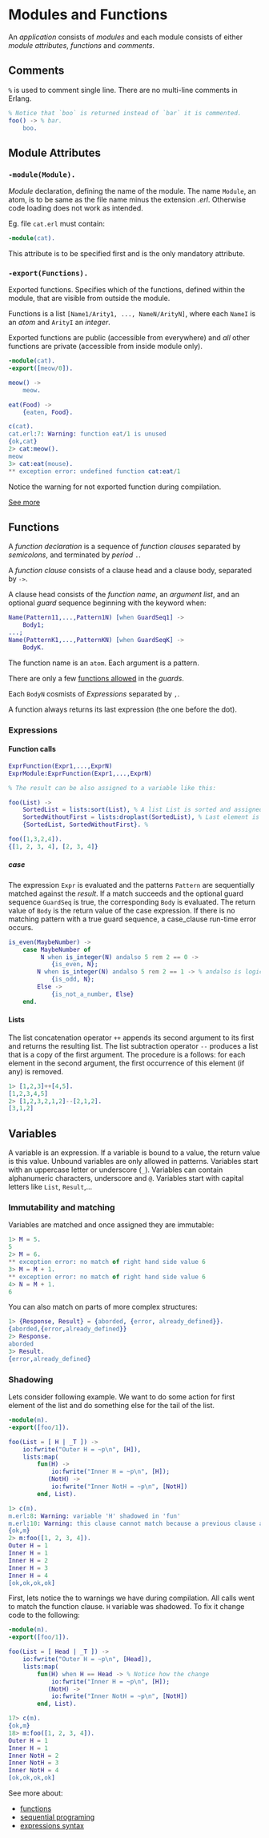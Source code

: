 # Modules and Functions

An *application* consists of *modules* and each module consists of either *module attributes*, *functions* and *comments*.

## Comments

`%` is used to comment single line. There are no multi-line comments in Erlang.

```erlang
% Notice that `boo` is returned instead of `bar` it is commented.
foo() -> % bar.
    boo.
```

## Module Attributes

### `-module(Module).`

*Module* declaration, defining the name of the module.
The name `Module`, an atom, is to be same as the file name minus the extension _.erl_.
Otherwise code loading does not work as intended. 

Eg. file `cat.erl` must contain:

```erlang
-module(cat).
```

This attribute is to be specified first and is the only mandatory attribute.

### `-export(Functions).`

Exported functions. Specifies which of the functions, defined within the module, that are visible from outside the module.

Functions is a list `[Name1/Arity1, ..., NameN/ArityN]`, where each `NameI` is an _atom_ and `ArityI` an _integer_.

Exported functions are public (accessible from everywhere) and *all* other functions are private (accessible from inside module only).

```erlang
-module(cat).
-export([meow/0]).

meow() ->
    meow.

eat(Food) ->
    {eaten, Food}.

c(cat).
cat.erl:7: Warning: function eat/1 is unused
{ok,cat}
2> cat:meow().
meow
3> cat:eat(mouse).
** exception error: undefined function cat:eat/1
```

Notice the warning for not exported function during compilation.

[See more](http://erlang.org/doc/reference_manual/modules.html)


## Functions

A *function declaration* is a sequence of *function clauses* separated by _semicolons_, and terminated by _period_ `.`.

A *function clause* consists of a clause head and a clause body, separated by `->`.

A clause head consists of the *function name*, an *argument list*, and an optional *guard* sequence beginning with the keyword when:

```erlang
Name(Pattern11,...,Pattern1N) [when GuardSeq1] ->
    Body1;
...;
Name(PatternK1,...,PatternKN) [when GuardSeqK] ->
    BodyK.
```

The function name is an `atom`. Each argument is a pattern.

There are only a few [functions allowed](http://erlang.org/doc/reference_manual/expressions.html#guard-sequences) in the *guards*.

Each `BodyN` cosmists of *Expressions* separated by `,`.

A function always returns its last expression (the one before the dot).

### Expressions

#### Function calls

```erlang
ExprFunction(Expr1,...,ExprN)
ExprModule:ExprFunction(Expr1,...,ExprN)

% The result can be also assigned to a variable like this:

foo(List) ->
    SortedList = lists:sort(List), % A list List is sorted and assigned to SortedList variable
    SortedWithoutFirst = lists:droplast(SortedList), % Last element is deleted but as data is immutable old list is not changed.
    {SortedList, SortedWithoutFirst}. % 

foo([1,3,2,4]).
{[1, 2, 3, 4], [2, 3, 4]}
```

##### case

The expression `Expr` is evaluated and the patterns `Pattern` are sequentially matched against the _result_. If a match succeeds and the optional guard sequence `GuardSeq` is true, the corresponding `Body` is evaluated.
The return value of `Body` is the return value of the case expression.
If there is no matching pattern with a true guard sequence, a case_clause run-time error occurs.
```erlang
is_even(MaybeNumber) ->
    case MaybeNumber of
         N when is_integer(N) andalso 5 rem 2 == 0 ->
            {is_even, N};
        N when is_integer(N) andalso 5 rem 2 == 1 -> % andalso is logical and with short-circuiting so it will not fail if N is not an integer
            {is_odd, N};
        Else ->
            {is_not_a_number, Else}
    end.
```
#### Lists

The list concatenation operator `++` appends its second argument to its first and returns the resulting list.
The list subtraction operator `--` produces a list that is a copy of the first argument.
The procedure is a follows: for each element in the second argument, the first occurrence of this element (if any) is removed.

```erlang
1> [1,2,3]++[4,5].
[1,2,3,4,5]
2> [1,2,3,2,1,2]--[2,1,2].
[3,1,2]
```

## Variables

A variable is an expression. If a variable is bound to a value, the return value is this value. Unbound variables are only allowed in patterns. Variables start with an uppercase letter or underscore (`_`). Variables can contain alphanumeric characters, underscore and `@`.
Variables start with capital letters like `List`, `Result`,...

### Immutability and matching

Variables are matched and once assigned they are immutable:

```erlang
1> M = 5.
5
2> M = 6.
** exception error: no match of right hand side value 6
3> M = M + 1.
** exception error: no match of right hand side value 6
4> N = M + 1.
6
```

You can also match on parts of more complex structures:

```erlang
1> {Response, Result} = {aborded, {error, already_defined}}.
{aborded,{error,already_defined}}
2> Response.
aborded
3> Result.
{error,already_defined}
```

### Shadowing

Lets consider following example. We want to do some action for first element of the list and do something else for the tail of the list.

```erlang
-module(m).
-export([foo/1]).

foo(List = [ H | _T ]) ->
    io:fwrite("Outer H = ~p\n", [H]),
    lists:map(
        fun(H) ->
            io:fwrite("Inner H = ~p\n", [H]);
           (NotH) ->
            io:fwrite("Inner NotH = ~p\n", [NotH])
        end, List).

1> c(m).
m.erl:8: Warning: variable 'H' shadowed in 'fun'
m.erl:10: Warning: this clause cannot match because a previous clause at line 8 always matches
{ok,m}
2> m:foo([1, 2, 3, 4]).
Outer H = 1
Inner H = 1
Inner H = 2
Inner H = 3
Inner H = 4
[ok,ok,ok,ok]
```
First, lets notice the to warnings we have during compilation. All calls went to match the function clause.
`H` variable was shadowed. To fix it change code to the following:

```erlang
-module(m).
-export([foo/1]).

foo(List = [ Head | _T ]) ->
    io:fwrite("Outer H = ~p\n", [Head]),
    lists:map(
        fun(H) when H == Head -> % Notice how the change
            io:fwrite("Inner H = ~p\n", [H]);
           (NotH) ->
            io:fwrite("Inner NotH = ~p\n", [NotH])
        end, List).

17> c(m).
{ok,m}
18> m:foo([1, 2, 3, 4]).
Outer H = 1
Inner H = 1
Inner NotH = 2
Inner NotH = 3
Inner NotH = 4
[ok,ok,ok,ok]
```

See more about:
 - [functions](http://erlang.org/doc/reference_manual/functions.html)
 - [sequential programing](http://erlang.org/doc/getting_started/seq_prog.html)
 - [expressions syntax](http://erlang.org/doc/reference_manual/expressions.html)
